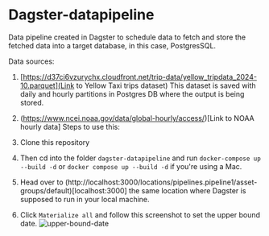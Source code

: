 # Dagster-datapipeline
Data pipeline created in Dagster to schedule data to fetch and store the fetched data into a target database, in this case, PostgresSQL.

Data sources:
1. [https://d37ci6vzurychx.cloudfront.net/trip-data/yellow_tripdata_2024-10.parquet](Link to Yellow Taxi trips dataset) This dataset is saved with daily and hourly partitions in Postgres DB where the output is being stored.
2. (https://www.ncei.noaa.gov/data/global-hourly/access/)[Link to NOAA hourly data]
Steps to use this:

1. Clone this repository
2. Then cd into the folder `dagster-datapipeline` and run `docker-compose up --build -d` or `docker compose up --build -d` if you're using a Mac.
3. Head over to (http://localhost:3000/locations/pipelines.pipeline1/asset-groups/default)[localhost:3000] the same location where Dagster is supposed to run in your local machine.
4. Click `Materialize all` and follow this screenshot to set the upper bound date. ![upper-bound-date](https://github.com/user-attachments/assets/e4c09205-0d32-447c-8a26-f927d707cb44)

